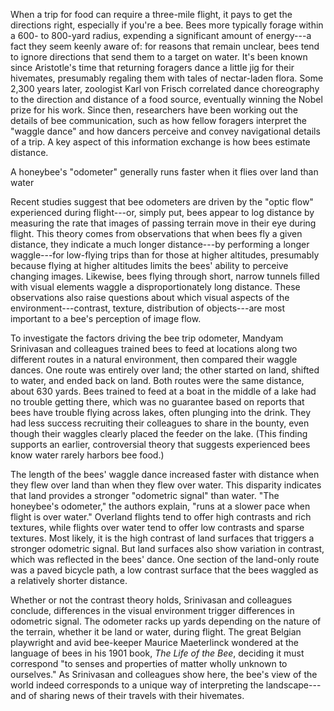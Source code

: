 When a trip for food can require a three-mile flight, it pays to get the
directions right, especially if you\'re a bee. Bees more typically
forage within a 600- to 800-yard radius, expending a significant amount
of energy---a fact they seem keenly aware of: for reasons that remain
unclear, bees tend to ignore directions that send them to a target on
water. It\'s been known since Aristotle\'s time that returning foragers
dance a little jig for their hivemates, presumably regaling them with
tales of nectar-laden flora. Some 2,300 years later, zoologist Karl von
Frisch correlated dance choreography to the direction and distance of a
food source, eventually winning the Nobel prize for his work. Since
then, researchers have been working out the details of bee
communication, such as how fellow foragers interpret the "waggle dance"
and how dancers perceive and convey navigational details of a trip. A
key aspect of this information exchange is how bees estimate distance.

A honeybee\'s "odometer" generally runs faster when it flies over land
than water

Recent studies suggest that bee odometers are driven by the "optic flow"
experienced during flight---or, simply put, bees appear to log distance
by measuring the rate that images of passing terrain move in their eye
during flight. This theory comes from observations that when bees fly a
given distance, they indicate a much longer distance---by performing a
longer waggle---for low-flying trips than for those at higher altitudes,
presumably because flying at higher altitudes limits the bees\' ability
to perceive changing images. Likewise, bees flying through short, narrow
tunnels filled with visual elements waggle a disproportionately long
distance. These observations also raise questions about which visual
aspects of the environment---contrast, texture, distribution of
objects---are most important to a bee\'s perception of image flow.

To investigate the factors driving the bee trip odometer, Mandyam
Srinivasan and colleagues trained bees to feed at locations along two
different routes in a natural environment, then compared their waggle
dances. One route was entirely over land; the other started on land,
shifted to water, and ended back on land. Both routes were the same
distance, about 630 yards. Bees trained to feed at a boat in the middle
of a lake had no trouble getting there, which was no guarantee based on
reports that bees have trouble flying across lakes, often plunging into
the drink. They had less success recruiting their colleagues to share in
the bounty, even though their waggles clearly placed the feeder on the
lake. (This finding supports an earlier, controversial theory that
suggests experienced bees know water rarely harbors bee food.)

The length of the bees\' waggle dance increased faster with distance
when they flew over land than when they flew over water. This disparity
indicates that land provides a stronger "odometric signal" than water.
"The honeybee\'s odometer," the authors explain, "runs at a slower pace
when flight is over water." Overland flights tend to offer high
contrasts and rich textures, while flights over water tend to offer low
contrasts and sparse textures. Most likely, it is the high contrast of
land surfaces that triggers a stronger odometric signal. But land
surfaces also show variation in contrast, which was reflected in the
bees\' dance. One section of the land-only route was a paved bicycle
path, a low contrast surface that the bees waggled as a relatively
shorter distance.

Whether or not the contrast theory holds, Srinivasan and colleagues
conclude, differences in the visual environment trigger differences in
odometric signal. The odometer racks up yards depending on the nature of
the terrain, whether it be land or water, during flight. The great
Belgian playwright and avid bee-keeper Maurice Maeterlinck wondered at
the language of bees in his 1901 book, *The Life of the* *Bee*, deciding
it must correspond "to senses and properties of matter wholly unknown to
ourselves." As Srinivasan and colleagues show here, the bee\'s view of
the world indeed corresponds to a unique way of interpreting the
landscape---and of sharing news of their travels with their hivemates.
